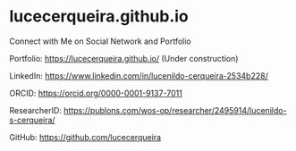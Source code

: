 # lucecerqueira.github.io

Connect with Me on Social Network and Portfolio

Portfolio: https://lucecerqueira.github.io/ (Under construction)

LinkedIn: https://www.linkedin.com/in/lucenildo-cerqueira-2534b228/

ORCID: https://orcid.org/0000-0001-9137-7011

ResearcherID: https://publons.com/wos-op/researcher/2495914/lucenildo-s-cerqueira/

GitHub: https://github.com/lucecerqueira
